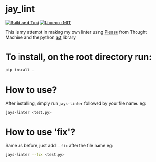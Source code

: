 # jay_lint
[![Build and Test](https://github.com/ZJay07/jay_lint/actions/workflows/unittest_feature.yml/badge.svg)](https://github.com/ZJay07/jay_lint/actions/workflows/unittest_feature.yml)
[![License: MIT](https://img.shields.io/badge/License-MIT-yellow.svg)](https://opensource.org/licenses/MIT)

This is my attempt in making my own linter using [Please](https://github.com/thought-machine/please) from Thought Machine and the python [ast](https://docs.python.org/3/library/ast.html) library

# To install, on the root directory run:
```bash
pip install .
```

# How to use?
After installing, simply run `jays-linter` followed by your file name.
eg:
```bash
jays-linter <test.py>
```

# How to use 'fix'?
Same as before, just add `--fix` after the file name
eg:
```bash
jays-linter --fix <test.py>
```
